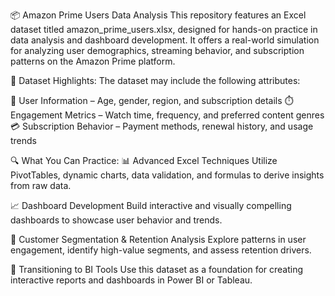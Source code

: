 📦 Amazon Prime Users Data Analysis
This repository features an Excel dataset titled amazon_prime_users.xlsx, designed for hands-on practice in data analysis and dashboard development. It offers a real-world simulation for analyzing user demographics, streaming behavior, and subscription patterns on the Amazon Prime platform.

📁 Dataset Highlights:
The dataset may include the following attributes:

👤 User Information – Age, gender, region, and subscription details
⏱️ Engagement Metrics – Watch time, frequency, and preferred content genres
💳 Subscription Behavior – Payment methods, renewal history, and usage trends

🔍 What You Can Practice:
📊 Advanced Excel Techniques
Utilize PivotTables, dynamic charts, data validation, and formulas to derive insights from raw data.

📈 Dashboard Development
Build interactive and visually compelling dashboards to showcase user behavior and trends.

👥 Customer Segmentation & Retention Analysis
Explore patterns in user engagement, identify high-value segments, and assess retention drivers.

💼 Transitioning to BI Tools
Use this dataset as a foundation for creating interactive reports and dashboards in Power BI or Tableau.
